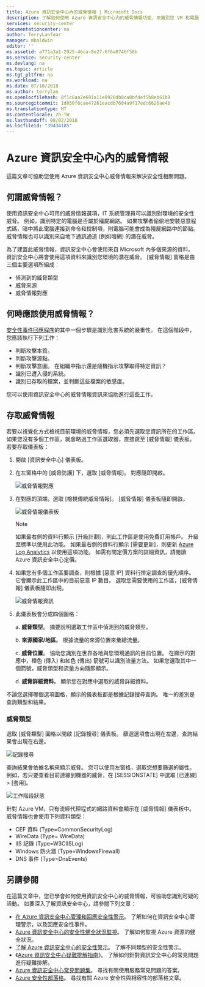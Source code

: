 ```yaml
---
title: Azure 資訊安全中心內的威脅情報 | Microsoft Docs
description: 了解如何使用 Azure 資訊安全中心內的威脅情報功能，來識別您 VM 和電腦中的潛在威脅。
services: security-center
documentationcenter: na
author: TerryLanfear
manager: mbaldwin
editor: ''
ms.assetid: a771a3a1-2925-46ca-8e27-6f6a0746f58b
ms.service: security-center
ms.devlang: na
ms.topic: article
ms.tgt_pltfrm: na
ms.workload: na
ms.date: 07/10/2018
ms.author: terrylan
ms.openlocfilehash: 8f1c6aa2e691a11e8920db8ca8bfdef5b8eb61b9
ms.sourcegitcommit: 1d850f6cae47261eacdb7604a9f17edc6626ae4b
ms.translationtype: HT
ms.contentlocale: zh-TW
ms.lasthandoff: 08/02/2018
ms.locfileid: "39434185"
---
```

# <a name="threat-intelligence-in-azure-security-center"></a>Azure 資訊安全中心內的威脅情報
這篇文章可協助您使用 Azure 資訊安全中心威脅情報來解決安全性相關問題。

## <a name="what-is-threat-intelligence"></a>何謂威脅情報？
使用資訊安全中心可用的威脅情報選項，IT 系統管理員可以識別對環境的安全性威脅。 例如，識別特定的電腦是否屬於殭屍網路。 如果攻擊者偷偷地安裝惡意程式碼，暗中將此電腦連接到命令和控制項，則電腦可能會成為殭屍網路中的節點。 威脅情報也可以識別來自地下通訊通道 (例如暗網) 的潛在威脅。

為了建置此威脅情報，資訊安全中心會使用來自 Microsoft 內多個來源的資料。 資訊安全中心將會使用這項資料來識別您環境的潛在威脅。 [威脅情報] 窗格是由三個主要選項所組成︰

- 偵測到的威脅類型
- 威脅來源
- 威脅情報對應


## <a name="when-should-you-use-threat-intelligence"></a>何時應該使用威脅情報？
[安全性事件回應程序](https://docs.microsoft.com/azure/security-center/security-center-planning-and-operations-guide#incident-response)的其中一個步驟是識別危害系統的嚴重性。 在這個階段中，您應該執行下列工作︰

- 判斷攻擊本質。
- 判斷攻擊源點。
- 判斷攻擊意圖。 在組織中指示還是隨機指示攻擊取得特定資訊？
- 識別已遭入侵的系統。
- 識別已存取的檔案，並判斷這些檔案的敏感度。

您可以使用資訊安全中心的威脅情報資訊來協助進行這些工作。

## <a name="access-the-threat-intelligence"></a>存取威脅情報
若要以視覺化方式檢視目前環境的威脅情報，您必須先選取您資訊所在的工作區。 如果您沒有多個工作區，就會略過工作區選取器，直接跳至 [威脅情報] 儀表板。 若要存取儀表板：

1. 開啟 [資訊安全中心] 儀表板。

1. 在左窗格中的 [威脅防護] 下，選取 [威脅情報]。 對應隨即開啟。

    ![威脅情報對應](./media/security-center-threat-intel/security-center-threat-intel.png)

1. 在對應的頂端，選取 [檢視傳統威脅情報]。 [威脅情報] 儀表板隨即開啟。

    ![威脅情報儀表板](./media/security-center-threat-intel/security-center-threat-intel-fig1.png)

    > [!NOTE]
    > 如果最右側的資料行顯示 [升級計劃]，則此工作區是使用免費訂用帳戶。 升級至標準以使用此功能。 如果最右側的資料行顯示 [需要更新]，則更新 [Azure Log Analytics](https://docs.microsoft.com/azure/log-analytics/log-analytics-overview) 以使用這項功能。 如需有關定價方案的詳細資訊，請閱讀 Azure 資訊安全中心定價。
    >
1. 如果您有多個工作區要調查，則根據 [惡意 IP] 資料行排定調查的優先順序。 它會顯示此工作區中的目前惡意 IP 數目。 選取您需要使用的工作區，[威脅情報] 儀表板隨即出現。

    ![威脅情報資訊](./media/security-center-threat-intel/security-center-threat-intel-fig5.png)

1. 此儀表板會分成四個圖格︰

    a.  **威脅類型**。 摘要說明選取工作區中偵測到的威脅類型。

    b.  **來源國家/地區**。 根據流量的來源位置來彙總流量。

    c.  **威脅位置**。 協助您識別在世界各地與您環境通訊的目前位置。 在顯示的對應中，橙色 (傳入) 和紅色 (傳出) 箭號可以識別流量方法。 如果您選取其中一個箭號，威脅類型和流量方向隨即顯示。

    d.  **威脅詳細資料**。 顯示您在對應中選取的威脅詳細資料。

不論您選擇哪個選項圖格，顯示的儀表板都是根據記錄搜尋查詢。 唯一的差別是查詢類型和結果。

### <a name="threat-types"></a>威脅類型
選取 [威脅類型] 圖格以開啟 [記錄搜尋] 儀表板。 篩選選項會出現在左邊，查詢結果會出現在右邊。

![記錄搜尋](./media/security-center-threat-intel/security-center-threat-intel-fig3.png)

查詢結果會依據名稱來顯示威脅。 您可以使用左窗格，選取您想要篩選的屬性。 例如，若只要查看目前連線到機器的威脅，在 [SESSIONSTATE] 中選取 [已連線]  >  [套用]。

![工作階段狀態](./media/security-center-threat-intel/security-center-threat-intel-fig4.png)

針對 Azure VM，只有流經代理程式的網路資料會顯示在 [威脅情報] 儀表板中。 威脅情報也會使用下列資料類型：

- CEF 資料 (Type=CommonSecurityLog)
- WireData (Type= WireData)
- IIS 記錄 (Type=W3CIISLog)
- Windows 防火牆 (Type=WindowsFirewall)
- DNS 事件 (Type=DnsEvents)


## <a name="see-also"></a>另請參閱
在這篇文章中，您已學會如何使用資訊安全中心的威脅情報，可協助您識別可疑的活動。 如要深入了解資訊安全中心，請參閱下列文章：

* [在 Azure 資訊安全中心管理和回應安全性警示](https://docs.microsoft.com/azure/security-center/security-center-managing-and-responding-alerts)。 了解如何在資訊安全中心管理警示，以及回應安全性事件。
* [Azure 資訊安全中心的安全性健全狀況監視](security-center-monitoring.md)。 了解如何監視 Azure 資源的健全狀況。
* [了解 Azure 資訊安全中心的安全性警示](https://docs.microsoft.com/azure/security-center/security-center-alerts-type)。 了解不同類型的安全性警示。
* 《[Azure 資訊安全中心疑難排解指南](https://docs.microsoft.com/azure/security-center/security-center-troubleshooting-guide)》。 了解如何針對資訊安全中心的常見問題進行疑難排解。
* [Azure 資訊安全中心常見問題集](security-center-faq.md)。 尋找有關使用服務常見問題的答案。
* [Azure 安全性部落格](http://blogs.msdn.com/b/azuresecurity/)。 尋找有關 Azure 安全性與相容性的部落格文章。
